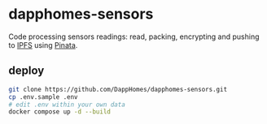 # dapphomes-sensors

Code processing sensors readings: read, packing, encrypting and pushing to [IPFS](https://ipfs.tech/) using [Pinata](https://www.pinata.cloud/).

## deploy

```bash
git clone https://github.com/DappHomes/dapphomes-sensors.git
cp .env.sample .env
# edit .env within your own data
docker compose up -d --build
```
